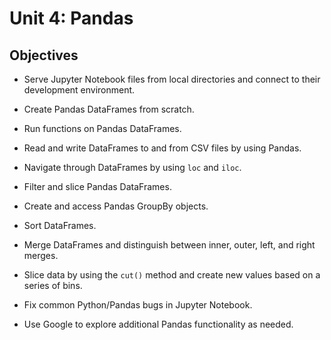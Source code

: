 # Unit 4: Pandas

## Objectives

* Serve Jupyter Notebook files from local directories and connect to their development environment. 

* Create Pandas DataFrames from scratch. 

* Run functions on Pandas DataFrames. 

* Read and write DataFrames to and from CSV files by using Pandas. 

* Navigate through DataFrames by using `loc` and `iloc`. 

* Filter and slice Pandas DataFrames. 

* Create and access Pandas GroupBy objects. 

* Sort DataFrames. 

* Merge DataFrames and distinguish between inner, outer, left, and right merges.

* Slice data by using the `cut()` method and create new values based on a series of bins.

* Fix common Python/Pandas bugs in Jupyter Notebook.

* Use Google to explore additional Pandas functionality as needed.

